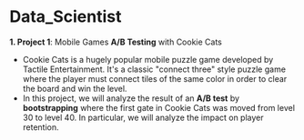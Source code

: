 # Data_Scientist

**1. Project 1**: Mobile Games **A/B Testing** with Cookie Cats
- Cookie Cats is a hugely popular mobile puzzle game developed by Tactile Entertainment. It's a classic "connect three" style puzzle game where the player must connect tiles of the same color in order to clear the board and win the level.
-  In this project, we will analyze the result of an **A/B test** by **bootstrapping** where the first gate in Cookie Cats was moved from level 30 to level 40. In particular, we will analyze the impact on player retention.
